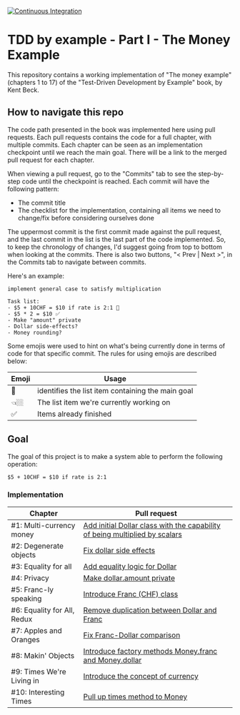 [![Continuous Integration](https://github.com/kaiosilveira/tdd-money-example/actions/workflows/ci.yml/badge.svg)](https://github.com/kaiosilveira/tdd-money-example/actions/workflows/ci.yml)

# TDD by example - Part I - The Money Example

This repository contains a working implementation of "The money example" (chapters 1 to 17) of the "Test-Driven Development by Example" book, by Kent Beck.

## How to navigate this repo

The code path presented in the book was implemented here using pull requests. Each pull requests contains the code for a full chapter, with multiple commits. Each chapter can be seen as an implementation checkpoint until we reach the main goal. There will be a link to the merged pull request for each chapter.

When viewing a pull request, go to the "Commits" tab to see the step-by-step code until the checkpoint is reached. Each commit will have the following pattern:

- The commit title
- The checklist for the implementation, containing all items we need to change/fix before considering ourselves done

The uppermost commit is the first commit made against the pull request, and the last commit in the list is the last part of the code implemented. So, to keep the chronology of changes, I'd suggest going from top to bottom when looking at the commits. There is also two buttons, "< Prev | Next >", in the Commits tab to navigate between commits.

Here's an example:

```console
implement general case to satisfy multiplication

Task list:
- $5 + 10CHF = $10 if rate is 2:1 🎯
- $5 * 2 = $10 ✅
- Make "amount" private
- Dollar side-effects?
- Money rounding?
```

Some emojis were used to hint on what's being currently done in terms of code for that specific commit. The rules for using emojis are described below:

| Emoji | Usage                                             |
| ----- | ------------------------------------------------- |
| 🎯    | identifies the list item containing the main goal |
| 👈🏼    | The list item we're currently working on          |
| ✅    | Items already finished                            |

## Goal

The goal of this project is to make a system able to perform the following operation:

```
$5 + 10CHF = $10 if rate is 2:1
```

### Implementation

| Chapter                     | Pull request                                                                                                                            |
| --------------------------- | --------------------------------------------------------------------------------------------------------------------------------------- |
| #1: Multi-currency money    | [Add initial Dollar class with the capability of being multiplied by scalars](https://github.com/kaiosilveira/tdd-money-example/pull/1) |
| #2: Degenerate objects      | [Fix dollar side effects](https://github.com/kaiosilveira/tdd-money-example/pull/2)                                                     |
| #3: Equality for all        | [Add equality logic for Dollar](https://github.com/kaiosilveira/tdd-money-example/pull/3)                                               |
| #4: Privacy                 | [Make dollar.amount private](https://github.com/kaiosilveira/tdd-money-example/pull/4)                                                  |
| #5: Franc-ly speaking       | [Introduce Franc (CHF) class](https://github.com/kaiosilveira/tdd-money-example/pull/5)                                                 |
| #6: Equality for All, Redux | [Remove duplication between Dollar and Franc](https://github.com/kaiosilveira/tdd-money-example/pull/6)                                 |
| #7: Apples and Oranges      | [Fix Franc-Dollar comparison](https://github.com/kaiosilveira/tdd-money-example/pull/7)                                                 |
| #8: Makin' Objects          | [Introduce factory methods Money.franc and Money.dollar](https://github.com/kaiosilveira/tdd-money-example/pull/8)                      |
| #9: Times We're Living in   | [Introduce the concept of currency](https://github.com/kaiosilveira/tdd-money-example/pull/9)                                           |
| #10: Interesting Times      | [Pull up times method to Money](https://github.com/kaiosilveira/tdd-money-example/pull/10)                                              |
